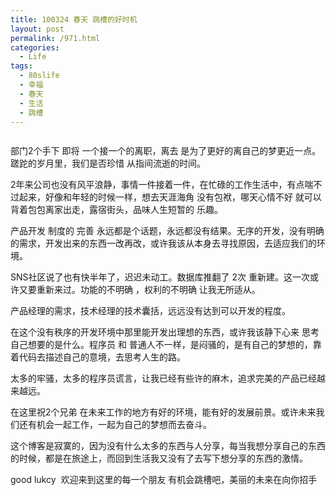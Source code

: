 ```yaml
---
title: 100324 春天 跳槽的好时机
layout: post
permalink: /971.html
categories:
  - Life
tags:
  - 80slife
  - 幸福
  - 春天
  - 生活
  - 跳槽
---
```

[<img class="alignnone size-full wp-image-972" title="xf" src="http://www.80aj.com/wp-content/uploads/2010/03/xf.bmp" alt="" />][1]

部门2个手下 即将 一个接一个的离职，离去 是为了更好的离自己的梦更近一点。蹉跎的岁月里，我们是否珍惜 从指间流逝的时间。

2年来公司也没有风平浪静，事情一件接着一件，在忙碌的工作生活中，有点喘不过起来，好像和年轻的时候一样，想去天涯海角 没有包袱，哪天心情不好 就可以背着包包离家出走，露宿街头，品味人生短暂的 乐趣。

产品开发 制度的 完善 永远都是个话题，永远都没有结果。无序的开发，没有明确的需求，开发出来的东西一改再改，或许我该从本身去寻找原因，去适应我们的环境。

SNS社区说了也有快半年了，迟迟未动工。数据库推翻了 2次 重新建。这一次或许又要重新来过。功能的不明确 ，权利的不明确 让我无所适从。

产品经理的需求，技术经理的技术囊括，远远没有达到可以开发的程度。

在这个没有秩序的开发环境中那里能开发出理想的东西，或许我该静下心来 思考自己想要的是什么。程序员 和 普通人不一样，是闷骚的，是有自己的梦想的，靠着代码去描述自己的意境，去思考人生的路。

太多的牢骚，太多的程序员谎言，让我已经有些许的麻木，追求完美的产品已经越来越远。

在这里祝2个兄弟 在未来工作的地方有好的环境，能有好的发展前景。或许未来我们还有机会一起工作，一起为自己的梦想而去奋斗。

这个博客是寂寞的，因为没有什么太多的东西与人分享，每当我想分享自己的东西的时候，都是在旅途上，而回到生活我又没有了去写下想分享的东西的激情。

good lukcy  欢迎来到这里的每一个朋友 有机会跳槽吧，美丽的未来在向你招手

 [1]: http://www.80aj.com/wp-content/uploads/2010/03/xf.bmp